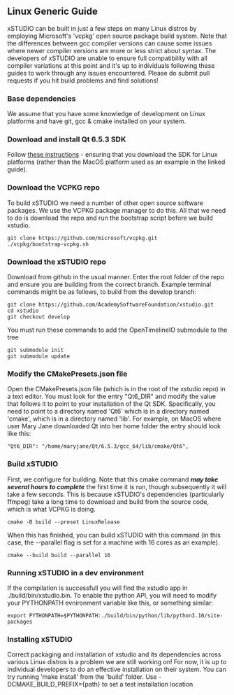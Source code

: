 ## Linux Generic Guide

xSTUDIO can be built in just a few steps on many Linux distros by employing Microsoft's 'vcpkg' open source package build system. Note that the differences between gcc compiler versions can cause some issues where newer compiler versions are more or less strict about syntax. The developers of xSTUDIO are unable to ensure full compatibility with all compiler variations at this point and it's up to individuals following these guides to work through any issues encountered. Please do submit pull requests if you hit build problems and find solutions!

### Base dependencies

We assume that you have some knowledge of development on Linux platforms and have git, gcc & cmake installed on your system.

### Download and install Qt 6.5.3 SDK

Follow [these instructions](downloading_qt.md) - ensuring that you download the SDK for Linux platforms (rather than the MacOS platform used as an example in the linked guide).

### Download the VCPKG repo

To build xSTUDIO we need a number of other open source software packages. We use the VCPKG package manager to do this. All that we need to do is download the repo and run the bootstrap script before we build xstudio.

    git clone https://github.com/microsoft/vcpkg.git
    ./vcpkg/bootstrap-vcpkg.sh

### Download the xSTUDIO repo

Download from github in the usual manner. Enter the root folder of the repo and ensure you are building from the correct branch. Example terminal commands might be as follows, to build from the develop branch:

    git clone https://github.com/AcademySoftwareFoundation/xstudio.git
    cd xstudio
    git checkout develop

You must run these commands to add the OpenTimelineIO submodule to the tree

    git submodule init
    git submodule update

### Modify the CMakePresets.json file

Open the CMakePresets.json file (which is in the root of the xstudio repo) in a text editor. You must look for the entry "Qt6_DIR" and modify the value that follows it to point to your installation of the Qt SDK. Specifically, you need to point to a directory named 'Qt6' which is in a directory named 'cmake', which is in a directory named 'lib'. For example, on MacOS where user Mary Jane downloaded Qt into her home folder the entry should look like this:

    "Qt6_DIR": "/home/maryjane/Qt/6.5.3/gcc_64/lib/cmake/Qt6",

### Build xSTUDIO

First, we configure for building. Note that this cmake command ***may take several hours to complete*** the first time it is run, though subsequently it will take a few seconds. This is because xSTUDIO's dependencies (particularly ffmpeg) take a long time to download and build from the source code, which is what VCPKG is doing.
    
    cmake -B build --preset LinuxRelease

When this has finished, you can build xSTUDIO with this command (in this case, the --parallel flag is set for a machine with 16 cores as an example). 

    cmake --build build --parallel 16

### Running xSTUDIO in a dev environment

If the compilation is successfull you will find the xstudio app in ./build/bin/xstudio.bin. To enable the python API, you will need to modify your PYTHONPATH evnironment variable like this, or something similar:

    export PYTHONPATH=$PYTHONPATH:./build/bin/python/lib/python3.10/site-packages

### Installing xSTUDIO

Correct packaging and installation of xstudio and its dependencies across various Linux distros is a problem we are still working on! For now, it is up to individual developers to do an effective installation on their system. You can try running 'make install' from the 'build' folder. Use -DCMAKE_BUILD_PREFIX={path} to set a test installation location
